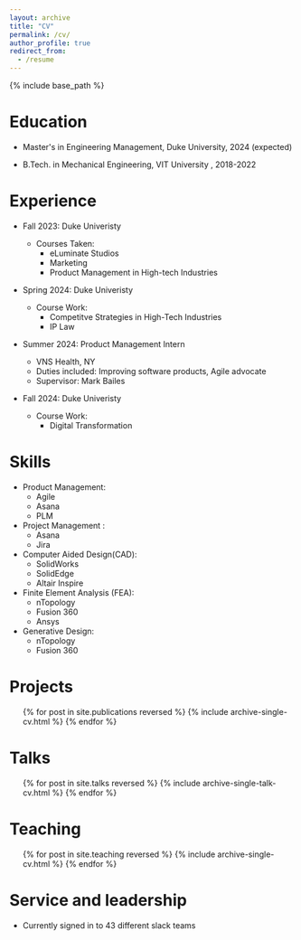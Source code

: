 ```yaml
---
layout: archive
title: "CV"
permalink: /cv/
author_profile: true
redirect_from:
  - /resume
---
```


{% include base_path %}

Education
======
* Master's in Engineering Management, Duke University, 2024 (expected)
<!-- * M.S. in Jekyll, GitHub University, 2014 -->
* B.Tech. in Mechanical Engineering, VIT University , 2018-2022

Experience 
======
* Fall 2023: Duke Univeristy
  * Courses Taken:
    * eLuminate Studios
    * Marketing
    * Product Management in High-tech Industries

* Spring 2024: Duke Univeristy
  * Course Work:
    * Competitve Strategies in High-Tech Industries
    * IP Law

* Summer 2024: Product Management Intern
  * VNS Health, NY
  * Duties included: Improving software products, Agile advocate
  * Supervisor: Mark Bailes

* Fall 2024: Duke Univeristy
  * Course Work: 
    * Digital Transformation

Skills
======

* Product Management:
  * Agile
  * Asana
  * PLM
* Project Management :
  * Asana
  * Jira
* Computer Aided Design(CAD):
  * SolidWorks
  * SolidEdge
  * Altair Inspire
* Finite Element Analysis (FEA):
  * nTopology
  * Fusion 360
  * Ansys 
* Generative Design:
  * nTopology
  * Fusion 360

Projects
======
  <ul>{% for post in site.publications reversed %}
    {% include archive-single-cv.html %}
  {% endfor %}</ul>
  
Talks
======
  <ul>{% for post in site.talks reversed %}
    {% include archive-single-talk-cv.html  %}
  {% endfor %}</ul>
  
Teaching
======
  <ul>{% for post in site.teaching reversed %}
    {% include archive-single-cv.html %}
  {% endfor %}</ul>
  
Service and leadership
======
* Currently signed in to 43 different slack teams
